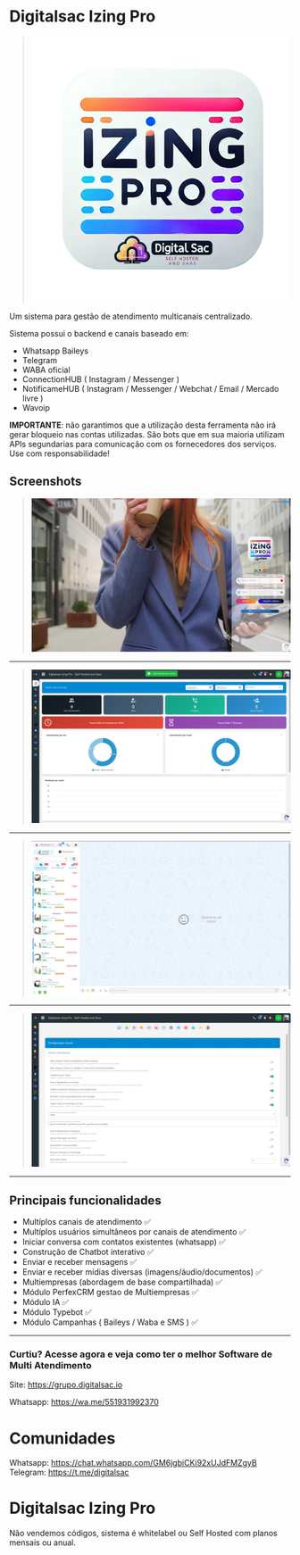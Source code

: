 # Digitalsac Izing Pro

>![Doação](screenshots/izingpro.jpg) 

Um sistema para gestão de atendimento multicanais centralizado.

Sistema possui o backend e canais baseado em:
- Whatsapp Baileys
- Telegram
- WABA oficial
- ConnectionHUB ( Instagram / Messenger )
- NotificameHUB ( Instagram / Messenger / Webchat / Email / Mercado livre )
- Wavoip

**IMPORTANTE**: não garantimos que a utilização desta ferramenta não irá gerar bloqueio nas contas utilizadas. São bots que em sua maioria utilizam APIs segundarias para comunicação com os fornecedores dos serviços. Use com responsabilidade!

## Screenshots
>![Doação](screenshots/login.gif) 
___  
>![Doação](screenshots/principal.gif)
___
>![Doação](screenshots/atendimento.gif)
___
>![Doação](screenshots/config.gif)
___
## Principais funcionalidades

- Multíplos canais de atendimento ✅
- Multíplos usuários simultâneos por canais de atendimento ✅
- Iniciar conversa com contatos existentes (whatsapp) ✅
- Construção de Chatbot interativo ✅
- Enviar e receber mensagens ✅
- Enviar e receber mídias diversas (imagens/áudio/documentos) ✅
- Multiempresas (abordagem de base compartilhada) ✅
- Módulo PerfexCRM gestao de Multiempresas ✅
- Módulo IA ✅
- Módulo Typebot ✅
- Módulo Campanhas ( Baileys / Waba e SMS ) ✅


--------------------------
### Curtiu? Acesse agora e veja como ter o melhor Software de Multi Atendimento

Site: https://grupo.digitalsac.io

Whatsapp: https://wa.me/551931992370

# Comunidades
Whatsapp: https://chat.whatsapp.com/GM6jgbiCKi92xUJdFMZgyB
Telegram: https://t.me/digitalsac

# Digitalsac Izing Pro

Não vendemos códigos, sistema é whitelabel ou Self Hosted com planos mensais ou anual.